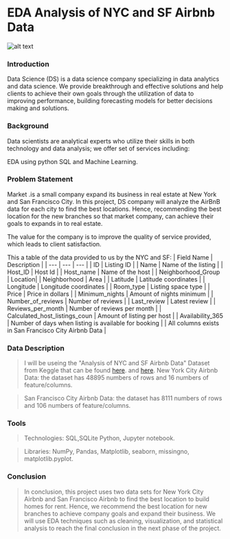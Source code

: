 # EDA Analysis of NYC and SF Airbnb Data

![alt text](https://drive.google.com/file/d/1bS6yKoT1XD_Y6LMB8HhWvA2MTUhWh9YE/view?usp=drivesdk)


### Introduction

Data Science (DS) is a data science company specializing in data analytics and data science. We provide breakthrough and effective solutions and help clients to achieve their own goals through the utilization of data to improving performance, building forecasting models for better decisions making and solutions.

### Background 

Data scientists are analytical experts who utilize their skills in both technology and data analysis; we offer set of services including: 

EDA using python 
SQL and Machine Learning.

### Problem Statement  

Market .is a small company expand its business in real estate at New York and San Francisco City. In this project, DS company will analyze the AirBnB data for each city to find the best locations. Hence, recommending the best location for the new branches so that market company, can achieve their goals to expands in to real estate. 

The value for the company is to improve the quality of service provided, which leads to client satisfaction. 

This a table of the data provided to us by the NYC and SF:
| Field Name | Description |
| --- | --- | --- |
| ID | Listing ID |
| Name | Name of the listing |
| Host_ID | Host Id |
| Host_name | Name of the host |
| Neighborhood_Group | Location|
| Neighborhood | Area |
| Latitude | Latitude coordinates |
| Longitude | Longitude coordinates |
| Room_type | Listing space type |
| Price | Price in dollars |
| Minimum_nights | Amount of nights minimum |
| Number_of_reviews | Number of reviews |
| Last_review | Latest review |
| Reviews_per_month | Number of reviews per month |
| Calculated_host_listings_coun | Amount of listing per host |
| Availability_365 | Number of days when listing is available for booking |
| All columns exists in San Francisco City Airbnb Data |

### Data Description 

>I will be useing the "Analysis of NYC and SF Airbnb Data" Dataset from Keggle that can be found [here](https://www.kaggle.com/subhranshunayak/simple-analysis-of-nyc-airbnb-data/data). and [here](https://www.kaggle.com/charlesea/data-visualization-price-prediction).
>New York City Airbnb Data: the dataset has 48895 numbers of rows and 16 numbers of feature/columns. 

>San Francisco City Airbnb Data: the dataset has 8111 numbers of rows and 106 numbers of feature/columns. 

### Tools  

>Technologies: SQL,SQLite Python, Jupyter notebook. 

>Libraries: NumPy, Pandas, Matplotlib, seaborn, missingno, matplotlib.pyplot. 

### Conclusion

>In conclusion, this project uses two data sets for New York City Airbnb and San Francisco Airbnb to find the best location to build homes for rent. Hence, we recommend the best location for new branches to achieve company goals and expand their business.  We will use EDA techniques such as cleaning, visualization, and statistical analysis to reach the final conclusion in the next phase of the project. 
